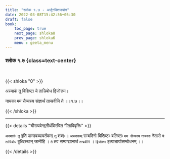 ```yaml
---
title: "श्लोक १.७ - अर्जुनविशादयोग"
date: 2022-03-08T15:42:56+05:30
draft: false
book:
    toc_page: true
    next_page: shloka8
    prev_page: shloka6
    menu : geeta_menu
---
```




### श्लोक १.७ {class=text-center}

<br/>

{{< shloka  "0"  >}}

अस्माकं तु विशिष्टा ये तान्निबोध द्विजोत्तम।

नायका मम सैन्यस्य संज्ञार्थं तान्ब्रवीमि ते ।।१.७।।

{{< /shloka >}}

---


{{< details "श्रीराघवेन्द्रतीर्थविरचित गीताविवृत्तिः" >}}

`अस्माकं तु` इति पाण्डवव्यावर्तकस्  `तु` शब्दः ।
`अस्माकम्`  सम्बदिनो विशिष्टाः  बलिष्टाः `मम सैन्यस्य`  `नायकाः` नेतारो `ये` `तान्निबोध` बुध्दिस्थान्  जानीहि । `ते` तव सम्यग्ज्ञानार्थ `तन्ब्रवीमि` । `द्विजोत्तम` इत्याचार्यासम्बोधनम्  ।। 

{{< /details >}}